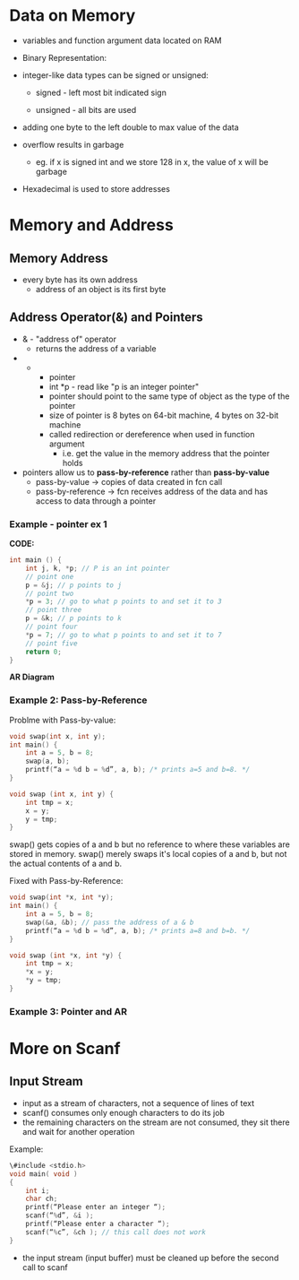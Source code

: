 
# Data on Memory

- variables and function argument data located on RAM
- Binary Representation:


- integer-like data types can be signed or unsigned:
    - signed - left most bit indicated sign
        
        
    - unsigned - all bits are used
        
        
- adding one byte to the left double to max value of the data
- overflow results in garbage
    - eg. if x is signed int and we store 128 in x, the value of x will be garbage
- Hexadecimal is used to store addresses

# Memory and Address

## Memory Address

- every byte has its own address
    - address of an object is its first byte

## Address Operator(&) and Pointers

- & - "address of" operator
    - returns the address of a variable
- * - pointer
    - int *p - read like "p is an integer pointer"
    - pointer should point to the same type of object as the type of the pointer
    - size of pointer is 8 bytes on 64-bit machine, 4 bytes on 32-bit machine
    - called redirection or dereference when used in function argument
        - i.e. get the value in the memory address that the pointer holds
- pointers allow us to **pass-by-reference** rather than **pass-by-value**
    - pass-by-value → copies of data created in fcn call
    - pass-by-reference → fcn receives address of the data and has access to data through a pointer

### Example - pointer ex 1

**CODE:**

```C
int main () {
	int j, k, *p; // P is an int pointer
	// point one
	p = &j; // p points to j
	// point two
	*p = 3; // go to what p points to and set it to 3
	// point three
	p = &k; // p points to k
	// point four
	*p = 7; // go to what p points to and set it to 7
	// point five
	return 0;
}
```

**AR Diagram**


### Example 2: Pass-by-Reference

Problme with Pass-by-value:

```C
void swap(int x, int y);
int main() {
	int a = 5, b = 8;
	swap(a, b);
	printf(“a = %d b = %d”, a, b); /* prints a=5 and b=8. */
}

void swap (int x, int y) {
	int tmp = x;
	x = y;
	y = tmp;
}
```

swap() gets copies of a and b but no reference to where these variables are stored in memory. swap() merely swaps it's local copies of a and b, but not the actual contents of a and b.

Fixed with Pass-by-Reference:

```C
void swap(int *x, int *y);
int main() {
	int a = 5, b = 8;
	swap(&a, &b); // pass the address of a & b
	printf(“a = %d b = %d”, a, b); /* prints a=8 and b=b. */
}

void swap (int *x, int *y) {
	int tmp = x;
	*x = y;
	*y = tmp;
}
```

### Example 3: Pointer and AR

# More on Scanf

## Input Stream

- input as a stream of characters, not a sequence of lines of text
- scanf() consumes only enough characters to do its job
- the remaining characters on the stream are not consumed, they sit there and wait for another operation

Example:

```C
\#include <stdio.h>
void main( void )
{
	int i;
	char ch;
	printf(“Please enter an integer “);
	scanf(“%d”, &i );
	printf(“Please enter a character “);
	scanf(“%c”, &ch ); // this call does not work
}
```

- the input stream (input buffer) must be cleaned up before the second call to scanf
